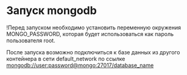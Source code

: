 # Запуск mongodb
!Перед запуском необходимо установить переменную окружения MONGO_PASSWORD, которая будет использоваться как пароль пользователя root.

После запуска возможно подключиться к базе данных из другого контейнера в сети default_network по ссылке [mongodb://user:password@mongo:27017/database_name](mongodb://user:password@mongo:27017/database_name)